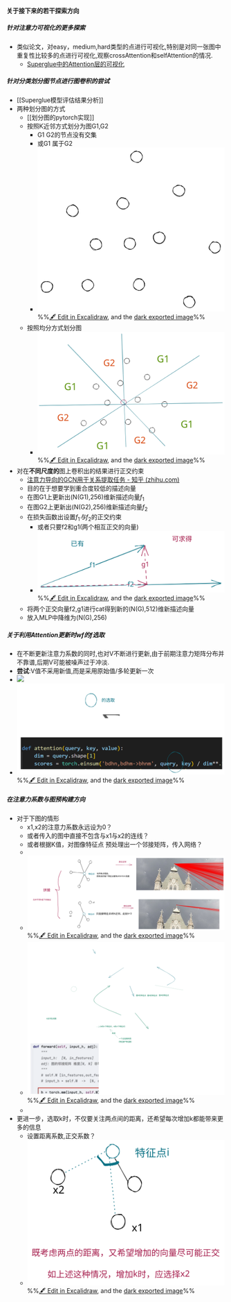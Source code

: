 #### 关于接下来的若干探索方向
##### 针对注意力可视化的更多探索
- 类似论文，对easy，medium,hard类型的点进行可视化,特别是对同一张图中重复性比较多的点进行可视化,观察crossAttention和selfAttention的情况.
	- [Superglue中的Attention层的可视化](../科研/毕业设计/Superglue中的Attention层的可视化.md)
##### 针对分类划分图节点进行图卷积的尝试
- [[Superglue模型评估结果分析]]
- 两种划分图的方式
	- [[划分图的pytorch实现]]
	- 按照K近邻方式划分为图G1,G2
		- G1 G2的节点没有交集
		- 或G1 属于G2
		- ![](attachments/2023-01-12%202023-01-12%2022.02.34.excalidraw.svg)%%[🖋 Edit in Excalidraw](attachments/2023-01-12%202023-01-12%2022.02.34.excalidraw.md), and the [dark exported image](attachments/2023-01-12%202023-01-12%2022.02.34.excalidraw.dark.svg)%%
	- 按照均分方式划分图
		- ![](attachments/2023-01-12%202023-01-12%2022.07.09.excalidraw.svg)%%[🖋 Edit in Excalidraw](attachments/2023-01-12%202023-01-12%2022.07.09.excalidraw.md), and the [dark exported image](attachments/2023-01-12%202023-01-12%2022.07.09.excalidraw.dark.svg)%%
- 对在**不同尺度的**图上卷积出的结果进行正交约束
	- [注意力导向的GCN用于关系提取任务 - 知乎 (zhihu.com)](https://zhuanlan.zhihu.com/p/139350840)
	- 目的在于想要学到重合度较低的描述向量
	- 在图G1上更新出(N(G1),256)维新描述向量$f_{1}$
	- 在图G2上更新出(N(G2),256)维新描述向量$f_{2}$
	- 在损失函数出设置$f_{1}与f_{2}$的正交约束
		- 或者只要f2和g1(两个相互正交的向量)
		- ![](attachments/2023-01-12%202023-01-12%2022.17.37.excalidraw.svg)%%[🖋 Edit in Excalidraw](attachments/2023-01-12%202023-01-12%2022.17.37.excalidraw.md), and the [dark exported image](attachments/2023-01-12%202023-01-12%2022.17.37.excalidraw.dark.svg)%%
	- 将两个正交向量f2,g1进行cat得到新的(N(G),512)维新描述向量
	- 放入MLP中降维为(N(G),256)
##### 关于利用Attention更新时wf的f选取
- 在不断更新注意力系数的同时,也对V不断进行更新,由于前期注意力矩阵分布并不靠谱,后期V可能被噪声过于冲淡.
- **尝试**:V值不采用新值,而是采用原始值/多轮更新一次
- ![](attachments/Pasted%20image%2020230109173744.png)
- ![](attachments/2023-01-12%202023-01-12%2021.56.33.excalidraw.svg)
%%[🖋 Edit in Excalidraw](attachments/2023-01-12%202023-01-12%2021.56.33.excalidraw.md), and the [dark exported image](attachments/2023-01-12%202023-01-12%2021.56.33.excalidraw.dark.svg)%%
##### 在注意力系数与图预构建方向
- 对于下图的情形
	- x1,x2的注意力系数永远设为0？
	- 或者传入的图中直接不包含与x1与x2的连线？
	- 或者根据K值，对图像特征点 预处理出一个邻接矩阵，传入网络？
	- 
	- ![](attachments/2023-01-11%202023-01-11%2015.50.45.excalidraw.svg)%%[🖋 Edit in Excalidraw](attachments/2023-01-11%202023-01-11%2015.50.45.excalidraw.md), and the [dark exported image](attachments/2023-01-11%202023-01-11%2015.50.45.excalidraw.dark.svg)%%
	- ![](attachments/2023-01-11%202023-01-12%2018.28.58.excalidraw.svg)%%[🖋 Edit in Excalidraw](attachments/2023-01-11%202023-01-12%2018.28.58.excalidraw.md), and the [dark exported image](attachments/2023-01-11%202023-01-12%2018.28.58.excalidraw.dark.svg)%%
	- 
- 更进一步，选取k时，不仅要关注两点间的距离，还希望每次增加k都能带来更多的信息
	- 设置距离系数,正交系数？
	- ![](attachments/2023-01-11%202023-01-11%2016.28.15.excalidraw.svg)%%[🖋 Edit in Excalidraw](attachments/2023-01-11%202023-01-11%2016.28.15.excalidraw.md), and the [dark exported image](attachments/2023-01-11%202023-01-11%2016.28.15.excalidraw.dark.svg)%%
